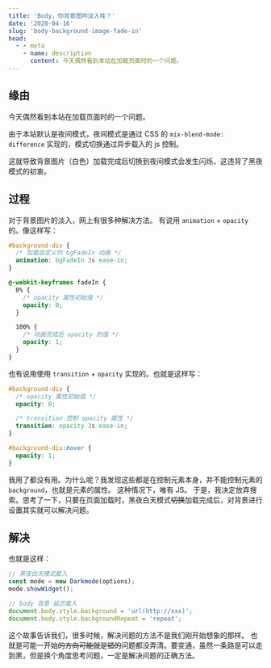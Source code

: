 ```yaml
---
title: 'Body，你背景图咋淡入哇？'
date: '2020-04-16'
slug: 'body-background-image-fade-in'
head:
  - - meta
    - name: description
      content: 今天偶然看到本站在加载页面时的一个问题。
---
```


## 缘由

今天偶然看到本站在加载页面时的一个问题。

由于本站默认是夜间模式，夜间模式是通过 CSS 的 `mix-blend-mode: difference` 实现的，模式切换通过异步载入的 js 控制。

这就导致背景图片（白色）加载完成后切换到夜间模式会发生闪烁，这违背了黑夜模式的初衷。

## 过程

对于背景图片的淡入，网上有很多种解决方法。
有说用 `animation` + `opacity` 的。像这样写：

```CSS
#background-div {
  /* 加载自定义的 bgFadeIn 动画 */
  animation: bgFadeIn 3s ease-in;
}

@-webkit-keyframes fadeIn {
  0% {
    /* opacity 属性初始值 */
    opacity: 0;
  }

  100% {
    /* 动画完成后 opacity 的值 */
    opacity: 1;
  }
}
```

也有说用使用 `transition` + `opacity` 实现的。也就是这样写：

```CSS
#background-div {
  /* opacity 属性初始值 */
  opacity: 0;

  /* transition 控制 opacity 属性 */
  transition: opacity 3s ease-in;
}

#background-div:hover {
  opacity: 1;
}
```

我用了都没有用。为什么呢？我发现这些都是在控制元素本身，并不能控制元素的 `background`，也就是元素的属性。
这种情况下，唯有 JS。
于是，我决定放弃搜索。思考了一下，只要在页面加载时，黑夜白天模式~~切换~~加载完成后，对背景进行设置其实就可以解决问题。

## 解决

也就是这样：

```javascript
// 黑夜白天模式载入
const mode = new Darkmode(options);
mode.showWidget();

// body 背景 延迟载入
document.body.style.background = 'url(http://xxx)';
document.body.style.backgroundRepeat = 'repeat';
```

这个故事告诉我们，很多时候，解决问题的方法不是我们刚开始想象的那样。
也就是可能一开始~~的方向可能就是错的~~问题都没弄清。要变通，虽然一条路是可以走到黑，但是换个角度思考问题，一定是解决问题的正确方法。
